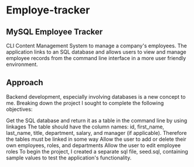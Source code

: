 # Employe-tracker

## MySQL Employee Tracker
CLI Content Management System to manage a company's employees. The application links to an SQL database and allows users to view and manage employee records from the command line interface in a more user friendly environment.

## Approach
Backend development, especially involving databases is a new concept to me. Breaking down the project I sought to complete the following objectives:

Get the SQL database and return it as a table in the command line by using linkages
The table should have the column names: id, first_name, last_name, title, department, salary, and manager (if applicable). Therefore the tables must be linked in some way
Allow the user to add or delete their own employees, roles, and departments
Allow the user to edit employee roles
To begin the project, I created a separate sql file, seed.sql, containing sample values to test the application's functionality.
